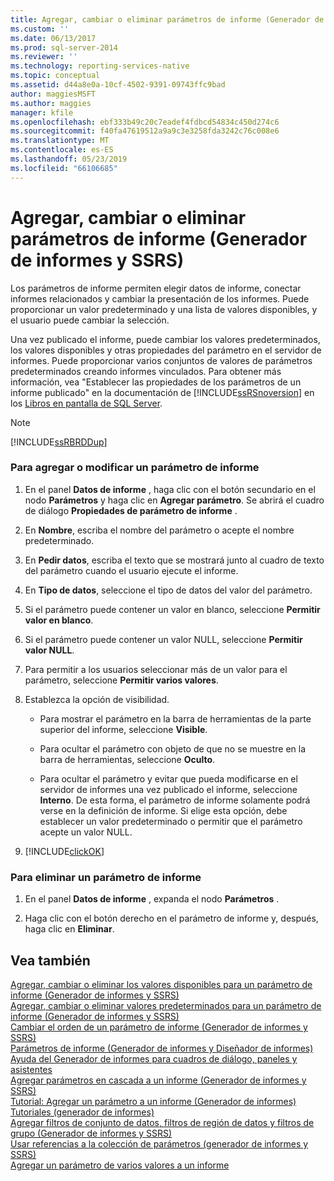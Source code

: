 ```yaml
---
title: Agregar, cambiar o eliminar parámetros de informe (Generador de informes y SSRS) | Microsoft Docs
ms.custom: ''
ms.date: 06/13/2017
ms.prod: sql-server-2014
ms.reviewer: ''
ms.technology: reporting-services-native
ms.topic: conceptual
ms.assetid: d44a8e0a-10cf-4502-9391-09743ffc9bad
author: maggiesMSFT
ms.author: maggies
manager: kfile
ms.openlocfilehash: ebf333b49c20c7eadef4fdbcd54834c450d274c6
ms.sourcegitcommit: f40fa47619512a9a9c3e3258fda3242c76c008e6
ms.translationtype: MT
ms.contentlocale: es-ES
ms.lasthandoff: 05/23/2019
ms.locfileid: "66106685"
---
```

# <a name="add-change-or-delete-a-report-parameter-report-builder-and-ssrs"></a>Agregar, cambiar o eliminar parámetros de informe (Generador de informes y SSRS)
  Los parámetros de informe permiten elegir datos de informe, conectar informes relacionados y cambiar la presentación de los informes. Puede proporcionar un valor predeterminado y una lista de valores disponibles, y el usuario puede cambiar la selección.  
  
 Una vez publicado el informe, puede cambiar los valores predeterminados, los valores disponibles y otras propiedades del parámetro en el servidor de informes. Puede proporcionar varios conjuntos de valores de parámetros predeterminados creando informes vinculados. Para obtener más información, vea "Establecer las propiedades de los parámetros de un informe publicado" en la documentación de [!INCLUDE[ssRSnoversion](../../includes/ssrsnoversion-md.md)] en los [Libros en pantalla de SQL Server](https://go.microsoft.com/fwlink/?linkid=120955).  
  
> [!NOTE]  
>  [!INCLUDE[ssRBRDDup](../../includes/ssrbrddup-md.md)]  
  
### <a name="to-add-or-edit-a-report-parameter"></a>Para agregar o modificar un parámetro de informe  
  
1.  En el panel **Datos de informe** , haga clic con el botón secundario en el nodo **Parámetros** y haga clic en **Agregar parámetro**. Se abrirá el cuadro de diálogo **Propiedades de parámetro de informe** .  
  
2.  En **Nombre**, escriba el nombre del parámetro o acepte el nombre predeterminado.  
  
3.  En **Pedir datos**, escriba el texto que se mostrará junto al cuadro de texto del parámetro cuando el usuario ejecute el informe.  
  
4.  En **Tipo de datos**, seleccione el tipo de datos del valor del parámetro.  
  
5.  Si el parámetro puede contener un valor en blanco, seleccione **Permitir valor en blanco**.  
  
6.  Si el parámetro puede contener un valor NULL, seleccione **Permitir valor NULL**.  
  
7.  Para permitir a los usuarios seleccionar más de un valor para el parámetro, seleccione **Permitir varios valores**.  
  
8.  Establezca la opción de visibilidad.  
  
    -   Para mostrar el parámetro en la barra de herramientas de la parte superior del informe, seleccione **Visible**.  
  
    -   Para ocultar el parámetro con objeto de que no se muestre en la barra de herramientas, seleccione **Oculto**.  
  
    -   Para ocultar el parámetro y evitar que pueda modificarse en el servidor de informes una vez publicado el informe, seleccione **Interno**. De esta forma, el parámetro de informe solamente podrá verse en la definición de informe. Si elige esta opción, debe establecer un valor predeterminado o permitir que el parámetro acepte un valor NULL.  
  
9. [!INCLUDE[clickOK](../../includes/clickok-md.md)]  
  
### <a name="to-delete-a-report-parameter"></a>Para eliminar un parámetro de informe  
  
1.  En el panel **Datos de informe** , expanda el nodo **Parámetros** .  
  
2.  Haga clic con el botón derecho en el parámetro de informe y, después, haga clic en **Eliminar**.  
  
## <a name="see-also"></a>Vea también  
 [Agregar, cambiar o eliminar los valores disponibles para un parámetro de informe &#40;Generador de informes y SSRS&#41;](add-change-or-delete-available-values-for-a-report-parameter.md)   
 [Agregar, cambiar o eliminar valores predeterminados para un parámetro de informe &#40;Generador de informes y SSRS&#41;](add-change-or-delete-default-values-for-a-report-parameter.md)   
 [Cambiar el orden de un parámetro de informe &#40;Generador de informes y SSRS&#41;](change-the-order-of-a-report-parameter-report-builder-and-ssrs.md)   
 [Parámetros de informe &#40;Generador de informes y Diseñador de informes&#41;](report-parameters-report-builder-and-report-designer.md)   
 [Ayuda del Generador de informes para cuadros de diálogo, paneles y asistentes](../report-builder-help-for-dialog-boxes-panes-and-wizards.md)   
 [Agregar parámetros en cascada a un informe &#40;Generador de informes y SSRS&#41;](add-cascading-parameters-to-a-report-report-builder-and-ssrs.md)   
 [Tutorial: Agregar un parámetro a un informe &#40;Generador de informes&#41;](../tutorial-add-a-parameter-to-your-report-report-builder.md)   
 [Tutoriales &#40;generador de informes&#41;](../report-builder-tutorials.md)   
 [Agregar filtros de conjunto de datos, filtros de región de datos y filtros de grupo &#40;Generador de informes y SSRS&#41;](add-dataset-filters-data-region-filters-and-group-filters.md)   
 [Usar referencias a la colección de parámetros &#40;generador de informes y SSRS&#41;](built-in-collections-parameters-collection-references-report-builder.md)   
 [Agregar un parámetro de varios valores a un informe](add-a-multi-value-parameter-to-a-report.md)  
  
  
